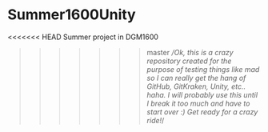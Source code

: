# Summer1600Unity
<<<<<<< HEAD
Summer project in DGM1600 

>>>>>>> master
*/Ok, this is a crazy repository created for the purpose of testing things like mad so I can really get the hang of GitHub, GitKraken, Unity, etc.. haha. I will probably use this until I break it too much and have to start over :) Get ready for a crazy ride!*/
